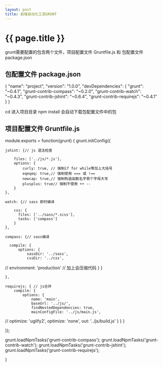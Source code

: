 ```yaml
---
layout: post
title: 前端自动化工具GRUNT
---
```


{{ page.title }}
================

grunt需要配置的包含两个文件，项目配置文件 Gruntfile.js 和 包配置文件 package.json

包配置文件 package.json
----------------------------------

{
  "name": "project",
  "version": "1.0.0",
  "devDependencies": {
    "grunt": "~0.4.1",
    "grunt-contrib-compass": "~0.2.0",
    "grunt-contrib-watch": "~0.4.3",
    "grunt-contrib-jshint": "~0.6.4",
    "grunt-contrib-requirejs": "~0.4.1"
  }
}

cd 进入项目目录
npm install 
会自动下载包配置文件中的包


项目配置文件 Gruntfile.js
--------------------------------------

module.exports = function(grunt) {
  grunt.initConfig({

    jshint: {// js 语法检查
        
        files: ['../js/*.js'],
        options: {
            curly: true, // 强制if for while等加上大括号
            eqeqeq: true,// 强制使用 === 或 !==
            newcap: true,// 强制构造函数名字首个字母大写
            plusplus: true// 强制不使用 ++ --
        }
    },

    watch: {// sass 即时编译
        
        css: {
          files: ['../sass/*.scss'],
          tasks: ['compass']
        }
    },

    compass: {// sass编译
  
      compile: {
          options: {
              sassDir: '../sass',
              cssDir: '../css',
//              environment: 'production' // 加上会压缩代码
          }
      }
      
    },
    
    requirejs: { // js合并
        compile: {
            options: {
                name: 'main',
                baseUrl: '../js/',
                findNestedDependencies: true,
                mainConfigFile: '../js/main.js',
//                optimize: 'uglify2', 
optimize: 'none',
                out: '../js/build.js'
            }
        }
    }

  });
  
  grunt.loadNpmTasks('grunt-contrib-compass');
  grunt.loadNpmTasks('grunt-contrib-watch');
  grunt.loadNpmTasks('grunt-contrib-jshint');
  grunt.loadNpmTasks('grunt-contrib-requirejs');

 
}

